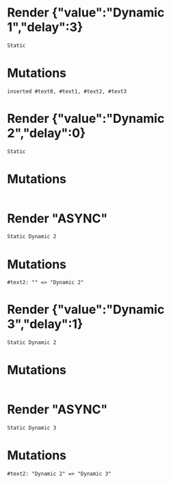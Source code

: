 # Render {"value":"Dynamic 1","delay":3}
```html
Static
```

# Mutations
```
inserted #text0, #text1, #text2, #text3
```


# Render {"value":"Dynamic 2","delay":0}
```html
Static
```

# Mutations
```

```


# Render "ASYNC"
```html
Static Dynamic 2
```

# Mutations
```
#text2: "" => "Dynamic 2"
```


# Render {"value":"Dynamic 3","delay":1}
```html
Static Dynamic 2
```

# Mutations
```

```


# Render "ASYNC"
```html
Static Dynamic 3
```

# Mutations
```
#text2: "Dynamic 2" => "Dynamic 3"
```